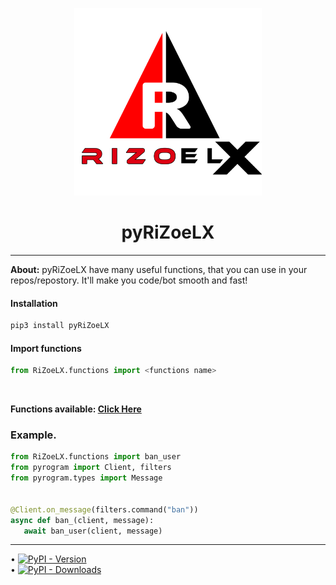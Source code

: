 <p align="center">
   <a href="https://github.com/RiZoeLX">
      <img src="RiZoeLX/data/RiZoeLX.png" alt="RiZoeLX" width="300" aligne='centre'>
   </a>
</p>
<h1 align="center">
   <b> pyRiZoeLX </b>
</h1>

----

<b>About:</b> pyRiZoeLX have many useful functions, that you can use in your repos/repostory. It'll make you code/bot smooth and fast!

<h4> Installation </h4>

```python 
pip3 install pyRiZoeLX
```

<h4> Import functions </h4>

``` python
from RiZoeLX.functions import <functions name>
```
<br>

<b> Functions available: [Click Here](https://github.com/RiZoeLX/pyRiZoeLX/tree/main/RiZoeLX/functions#-functions-available-) </b> <br>

<h3> Example. </h3>

``` python
from RiZoeLX.functions import ban_user
from pyrogram import Client, filters 
from pyrogram.types import Message


@Client.on_message(filters.command("ban"))
async def ban_(client, message):
   await ban_user(client, message)
```

----


• [![PyPI - Version](https://img.shields.io/pypi/v/pyRiZoeLX?style=round)](https://pypi.org/project/pyRiZoeLX)    
• [![PyPI - Downloads](https://img.shields.io/pypi/dm/pyRiZoeLX?label=DOWNLOADS&style=round)](https://pypi.org/project/pyRiZoeLX)    
